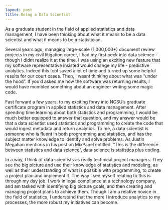 ```yaml
---
layout: post
title: Being a Data Scientist
---
```


As a graduate student in the field of applied statistics and data management, I have been thinking about what it means to be a data scientist and what it means to be a statistician. 

Several years ago, managing large-scale (1,000,000+) document review projects in my civil litigation career, I had my first peek into data science - though I didnt realize it at the time. I was using an exciting new feature that my software representative insisted would change my life - predictive analytics. Indeed this tool saved a lot of time and turned up some helpful results for our court cases. Then, I wasnt thinking about what was “under the hood”. If you’d asked me how the software was returning results, I would have mumbled something about an engineer writing some magic code. 

Fast forward a few years, to my exciting foray into NCSU’s graduate certificate program in applied statistics and data management. After spending time learning about both statistics and programming, I would be much better equipped to answer that question, and my answer would be that a data scientist used statistics and programming to create the code that would ingest metadata and return analytics. To me, a data scientist is someone who is fluent in both programming and statistics, and has the subject matter knowledge to identify and solve problems. As Justin Megahan mentions in his post on MixPanel entitled, “This is the difference between statistics and data science”, data science is statistics plus coding. 

In a way, I think of data scientists as really technical project managers. They see the big picture and use their knowledge of statistics and modeling, as well as their understanding of what is possible with programming, to create a project plan and implement it. The way I see myself relating to this is through my day job. I work in legal compliance at a technology company, and am tasked with identifying big picture goals, and then creating and managing project plans to achieve them. Though I am a relative novice in the field of statistics, I understand that the more I introduce analytics to my processes, the more robust my initiatives can become.

